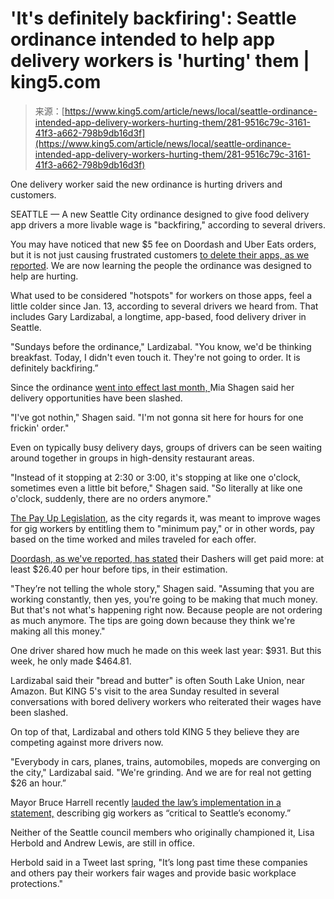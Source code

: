 <!--yml
category: 未分类
date: 2024-05-27 14:36:08
-->

# 'It's definitely backfiring': Seattle ordinance intended to help app delivery workers is 'hurting' them | king5.com

> 来源：[https://www.king5.com/article/news/local/seattle-ordinance-intended-app-delivery-workers-hurting-them/281-9516c79c-3161-41f3-a662-798b9db16d3f](https://www.king5.com/article/news/local/seattle-ordinance-intended-app-delivery-workers-hurting-them/281-9516c79c-3161-41f3-a662-798b9db16d3f)

One delivery worker said the new ordinance is hurting drivers and customers.

SEATTLE — A new Seattle City ordinance designed to give food delivery app drivers a more livable wage is "backfiring," according to several drivers.

You may have noticed that new $5 fee on Doordash and Uber Eats orders, but it is not just causing frustrated customers [to delete their apps, as we reported](/article/money/food-delivery-fee-angering-seattle-app-users/281-45019904-27a4-4e9a-9cd1-b7ee4bbdb9b8). We are now learning the people the ordinance was designed to help are hurting.

What used to be considered "hotspots" for workers on those apps, feel a little colder since Jan. 13, according to several drivers we heard from. That includes Gary Lardizabal, a longtime, app-based, food delivery driver in Seattle.

"Sundays before the ordinance," Lardizabal. "You know, we'd be thinking breakfast. Today, I didn't even touch it. They're not going to order. It is definitely backfiring.”

Since the ordinance [went into effect last month, ](/article/money/economy/seattles-app-based-delivery-law-effect-saturday/281-5bc9baa7-2d78-4551-bc1e-6801c192f4ef)Mia Shagen said her delivery opportunities have been slashed.

"I've got nothin," Shagen said. "I'm not gonna sit here for hours for one frickin' order."

Even on typically busy delivery days, groups of drivers can be seen waiting around together in groups in high-density restaurant areas.

"Instead of it stopping at 2:30 or 3:00, it's stopping at like one o'clock, sometimes even a little bit before," Shagen said. "So literally at like one o'clock, suddenly, there are no orders anymore."

[The Pay Up Legislation](https://www.seattle.gov/council/issues/past-issues/payup), as the city regards it, was meant to improve wages for gig workers by entitling them to "minimum pay," or in other words, pay based on the time worked and miles traveled for each offer.

[Doordash, as we've reported, has stated](https://about.doordash.com/en-us/news/responding-to-seattles-new-delivery-laws) their Dashers will get paid more: at least $26.40 per hour before tips, in their estimation.

"They’re not telling the whole story," Shagen said. "Assuming that you are working constantly, then yes, you're going to be making that much money. But that's not what's happening right now. Because people are not ordering as much anymore. The tips are going down because they think we're making all this money."

One driver shared how much he made on this week last year: $931\. But this week, he only made $464.81.

Lardizabal said their "bread and butter" is often South Lake Union, near Amazon. But KING 5's visit to the area Sunday resulted in several conversations with bored delivery workers who reiterated their wages have been slashed.

On top of that, Lardizabal and others told KING 5 they believe they are competing against more drivers now.

"Everybody in cars, planes, trains, automobiles, mopeds are converging on the city," Lardizabal said. "We're grinding. And we are for real not getting $26 an hour.”

Mayor Bruce Harrell recently [lauded the law’s implementation in a statement,](https://news.seattle.gov/2024/01/12/office-of-labor-standards-marks-effective-date-of-app-based-worker-minimum-payment-ordinance-and-extended-coverage-of-app-based-worker-paid-sick-and-safe-time-ordinance-with-seattle-center-event/) describing gig workers as “critical to Seattle’s economy.”

Neither of the Seattle council members who originally championed it, Lisa Herbold and Andrew Lewis, are still in office.

Herbold said in a Tweet last spring, "It’s long past time these companies and others pay their workers fair wages and provide basic workplace protections."